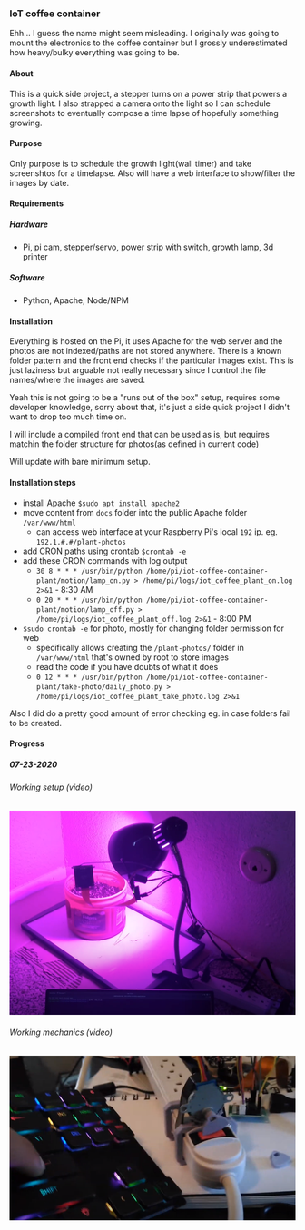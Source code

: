 ### IoT coffee container

Ehh... I guess the name might seem misleading. I originally was going to mount the electronics to the coffee container but I grossly underestimated how heavy/bulky everything was going to be.

#### About
This is a quick side project, a stepper turns on a power strip that powers a growth light.
I also strapped a camera onto the light so I can schedule screenshots to eventually compose a time lapse of hopefully something growing.

#### Purpose

Only purpose is to schedule the growth light(wall timer) and take screenshtos for a timelapse. Also will have a web interface to show/filter the images by date.

#### Requirements
##### Hardware
- Pi, pi cam, stepper/servo, power strip with switch, growth lamp, 3d printer
##### Software
- Python, Apache, Node/NPM

#### Installation

Everything is hosted on the Pi, it uses Apache for the web server and the photos are not indexed/paths are not stored anywhere. There is a known folder pattern and the front end checks if the particular images exist. This is just laziness but arguable not really necessary since I control the file names/where the images are saved.

Yeah this is not going to be a "runs out of the box" setup, requires some developer knowledge, sorry about that, it's just a side quick project I didn't want to drop too much time on.

I will include a compiled front end that can be used as is, but requires matchin the folder structure for photos(as defined in current code)

Will update with bare minimum setup.

#### Installation steps

- install Apache `$sudo apt install apache2`
- move content from `docs` folder into the public Apache folder `/var/www/html`
  - can access web interface at your Raspberry Pi's local `192` ip. eg. `192.1.#.#/plant-photos`
- add CRON paths using crontab `$crontab -e`
- add these CRON commands with log output
  - `30 8 * * * /usr/bin/python /home/pi/iot-coffee-container-plant/motion/lamp_on.py > /home/pi/logs/iot_coffee_plant_on.log 2>&1` - 8:30 AM
  - `0 20 * * * /usr/bin/python /home/pi/iot-coffee-container-plant/motion/lamp_off.py > /home/pi/logs/iot_coffee_plant_off.log 2>&1` - 8:00 PM
- `$sudo crontab -e` for photo, mostly for changing folder permission for web
  - specifically allows creating the `/plant-photos/` folder in `/var/www/html` that's owned by root to store images
  - read the code if you have doubts of what it does
  - `0 12 * * * /usr/bin/python /home/pi/iot-coffee-container-plant/take-photo/daily_photo.py > /home/pi/logs/iot_coffee_plant_take_photo.log 2>&1`

Also I did do a pretty good amount of error checking eg. in case folders fail to be created.

#### Progress

##### 07-23-2020

###### Working setup (video)

[![Current setup](./readme-current-setup.PNG)](https://www.youtube.com/watch?v=jOy4ZFDWieg)

###### Working mechanics (video)

[![Working mechanics](./readme-keyboard-runs-stepper.PNG)](https://www.youtube.com/watch?v=JykWnyMIR4g)

